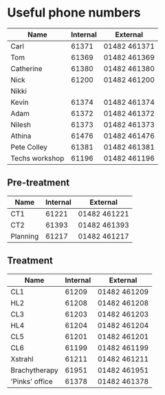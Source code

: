 # Useful phone numbers

| Name       | Internal  | External       |
| ---------- | --------- | -------------- |
| Carl       | 61371     | 01482 461371   |
| Tom        | 61369     | 01482 461369   |
| Catherine  | 61380     | 01482 461380   |
| Nick       | 61200     | 01482 461200   |
| Nikki      |           |                |
| Kevin      | 61374     | 01482 461374   |
| Adam       | 61372     | 01482 461372   |
| Nilesh     | 61373     | 01482 461373   |
| Athina     | 61476     | 01482 461476   |
| Pete Colley| 61381     | 01482 461381   |
| Techs workshop | 61196 | 01482 461196   |

## Pre-treatment

| Name       | Internal  | External       |
| ---------- | --------- | -------------- |
| CT1        | 61221     | 01482 461221   |
| CT2        | 61393     | 01482 461393   |
| Planning   | 61217     | 01482 461217   |

## Treatment

| Name          | Internal  | External       |
| ------------- | --------- | -------------- |
| CL1           | 61209     | 01482 461209   |
| HL2           | 61208     | 01482 461208   |
| CL3           | 61203     | 01482 461203   |
| HL4           | 61204     | 01482 461204   |
| CL5           | 61201     | 01482 461201   |
| CL6           | 61199     | 01482 461199   |
| Xstrahl       | 61211     | 01482 461211   |
| Brachytherapy | 61951     | 01482 461951   |
| 'Pinks' office| 61378     | 01482 461378   |
